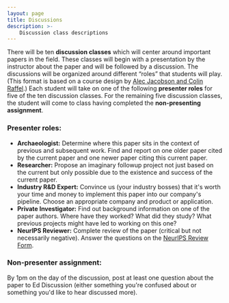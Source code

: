 ```yaml
---
layout: page
title: Discussions
description: >-
    Discussion class descriptions
---
```


There will be ten **discussion classes** which will center around important papers in the field. These classes will begin with a presentation by the instructor about the paper and will be followed by a discussion. The discussions will be organized around different “roles” that students will play. (This format is based on a course design by [Alec Jacobson and Colin Raffel](https://colinraffel.com/blog/role-playing-seminar.html).) Each student will take on one of the following **presenter roles** for five of the ten discussion classes. For the remaining five discussion classes, the student will come to class having completed the **non-presenting assignment**.

### Presenter roles:
- **Archaeologist:** Determine where this paper sits in the context of previous and subsequent work. Find and report on one older paper cited by the current paper and one newer paper citing this current paper.
- **Researcher:** Propose an imaginary followup project not just based on the current but only possible due to the existence and success of the current paper.
- **Industry R&D Expert:** Convince us (your industry bosses) that it's worth your time and money to implement this paper into our company's pipeline. Choose an appropriate company and product or application.
- **Private Investigator:** Find out background information on one of the paper authors. Where have they worked? What did they study? What previous projects might have led to working on this one?
- **NeurIPS Reviewer:** Complete review of the paper (critical but not necessarily negative). Answer the questions on the [NeurIPS Review Form](https://nips.cc/Conferences/2022/ReviewerGuidelines).

### Non-presenter assignment:
By 1pm on the day of the discussion, post at least one question about the paper to Ed Discussion (either something you're confused about or something you'd like to hear discussed more).
